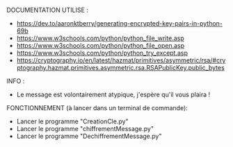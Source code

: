 DOCUMENTATION UTILISE :
- https://dev.to/aaronktberry/generating-encrypted-key-pairs-in-python-69b
- https://www.w3schools.com/python/python_file_write.asp
- https://www.w3schools.com/python/python_file_open.asp
- https://www.w3schools.com/python/python_try_except.asp
- https://cryptography.io/en/latest/hazmat/primitives/asymmetric/rsa/#cryptography.hazmat.primitives.asymmetric.rsa.RSAPublicKey.public_bytes

INFO : 
- Le message est volontairement atypique, j'espère qu'il vous plaira ! 

FONCTIONNEMENT (à lancer dans un terminal de commande): 
- Lancer le programme "CreationCle.py"
- Lancer le programme "chiffrementMessage.py"
- Lancer le programme "DechiffrementMessage.py"
